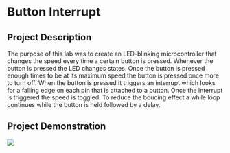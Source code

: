 # Button Interrupt
## Project Description
The purpose of this lab was to create an LED-blinking microcontroller that changes the speed every time a certain button is pressed.  Whenever the button is pressed the LED changes states.  Once the button is pressed enough times to be at its maximum speed the button is pressed once more to turn off.  When the button is pressed it triggers an interrupt which looks for a falling edge on each pin that is attached to a button.  Once the interrupt is triggered the speed is toggled.  To reduce the boucing effect a while loop continues while the button is held followed by a delay.

## Project Demonstration
![](https://media.giphy.com/media/l1J9PbAA97nCNRTtS/giphy.gif)
